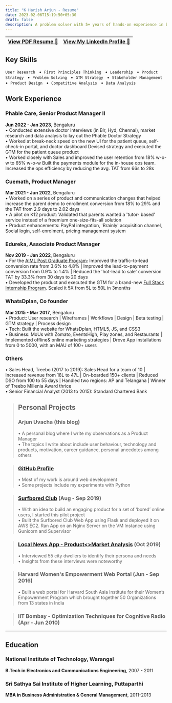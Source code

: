 ```yaml
---
title: "K Harish Arjun - Resume"
date: 2023-02-06T15:19:50+05:30
draft: false
description: A problem solver with 5+ years of hands-on experience in building technology products. Expertise in designing product & GTM strategy, launching new products & scaling them from scratch. I use a user-centric approach & display hustle to deliver things, with analytical, design, communication, stakeholder management and leadership skills.
---
```


| [**View PDF Resume** 📄](https://drive.google.com/file/d/1anplBC3gS62t-aAaFjwAJd-qH78INWJm/view?usp=share_link) | [**View My LinkedIn Profile** 🔗](https://www.linkedin.com/in/harisharjun)|
| --- | --- |

## **Key Skills**
`User Research` &nbsp; • &nbsp;`First Principles Thinking` &nbsp; • &nbsp;`Leadership` &nbsp; • &nbsp;`Product Strategy` &nbsp; • &nbsp;`Problem Solving` &nbsp; • &nbsp;`GTM Strategy` &nbsp; • &nbsp;`Stakeholder Management` &nbsp; • &nbsp;`Product Design` &nbsp; • &nbsp;`Competitive Analysis` &nbsp; • &nbsp;`Data Analysis`

## Work Experience
### **Phable Care**, Senior Product Manager II
**Jun 2022 - Jan 2023**, Bengaluru\
• Conducted extensive doctor interviews (in Blr, Hyd, Chennai), market research and data analysis to lay out the Phable Doctor Strategy\
• Worked at break-neck speed on the new UI for the patient queue, self-check-in portal, and doctor dashboard Devised strategy and executed the GTM for the patient queue product\
• Worked closely with Sales and improved the user retention from 18% w-o-w to 65% w-o-w Built the payments module for the in-house ops team. Increased the ops efficiency by reducing the avg. TAT from 66s to 28s

### **Cuemath**, Product Manager
**Mar 2021 - Jun 2022**, Bengaluru\
• Worked on a series of product and communication changes that helped increase the parent demo to enrollment conversion from 18% to 29% and the TAT from 2.9 days to 2.02 days\
• A pilot on K12 product: Validated that parents wanted a 'tutor- based' service instead of a freemium one-size-fits-all solution\
• Product enhancements: PayPal integration, 'Brainly' acquisition channel, Social login, self-enrolment, pricing management system

### **Edureka**, Associate Product Manager
**Nov 2019 - Jan 2022**, Bengaluru\
• For the [AIML Post Graduate Program](https://www.edureka.co/executive-programs/machine-learning-and-ai): Improved the traffic-to-lead conversion rate from 3.6% to 4.8% | Improved the lead-to-payment conversion from 0.9% to 1.4% | Reduced the 'hot-lead to sale' conversion TAT by 33.3% from 30 days to 20 days\
• Developed the product and executed the GTM for a brand-new [Full Stack Internship Program](https://www.edureka.co/internship/full-stack-web-development). Scaled it 5X from 5L to 50L in 3months

### **WhatsDplan**, Co founder
**Mar 2015 - Mar 2017**, Bengaluru\
• Product: User research | Wireframes | Workflows | Design | Beta testing | GTM strategy | Process design\
• Tech: Built the website for WhatsDplan, HTML5, JS, and CSS3\
• Business: MoUs with Zomato, EventsHigh, Play zones, and Restaurants | Implemented offline& online marketing strategies | Drove App installations from 0 to 5000, with an MAU of 100+ users

### **Others**
• Sales Head, Treebo (2017 to 2019): Sales Head for a team of 10 | Increased revenue from 18L to 47L | On-boarded 150+ clients | Reduced DSO from 100 to 55 days | Handled two regions: AP and Telangana | Winner of Treebo Millenia Award thrice\
• Senior Financial Analyst (2013 to 2015): Standard Chartered Bank

> ## Personal Projects
> ### Arjun Uvacha (this blog)
> • A personal blog where I write my observations as a Product Manager\
> • The topics I write about include user behaviour, technology and products, motivation, career guidance, personal anecdotes among others

> ### [GitHub Profile](https://github.com/harisharjun)
> • Most of my work is around web development\
> • Some projects include my experiments with Python

> ### [Surfbored Club](https://github.com/harisharjun/surfbored) (Aug - Sep 2019)
> • With an idea to build an engaging product for a set of ‘bored’ online users, I started this pilot project\
> • Built the Surfbored Club Web App using Flask and deployed it on AWS EC2. Ran App on an Nginx Server on the VM Instance using Gunicorn and Supervisor

> ### [Local News App - Product<>Market Analysis](https://www.linkedin.com/posts/harisharjun_product-feature-prioritization-for-a-local-activity-6604326215979491328-gHdd/) (Oct 2019)
> • Interviewed 55 city dwellers to identify their persona and needs\
> • Insights from these interviews were noteworthy

> ### Harvard Women's Empowerment Web Portal (Jun - Sep 2016)
> • Built a web portal for Harvard South Asia Institute for their Women’s Empowerment Program which brought together 50 Organizations from 13 states in India

> ### IIT Bombay - Optimization Techniques for Cognitive Radio (Apr - Jun 2010)

---

## Education
### National Institute of Technology, Warangal
**B.Tech in Electronics and Communications Engineering**, 2007 - 2011
### Sri Sathya Sai Institute of Higher Learning, Puttaparthi
**MBA in Business Administration & General Management**, 2011-2013

